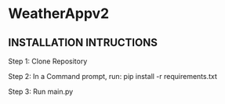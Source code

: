 # WeatherAppv2
## INSTALLATION INTRUCTIONS ##

Step 1: Clone Repository

Step 2: In a Command prompt, run: pip install -r requirements.txt

Step 3: Run main.py

